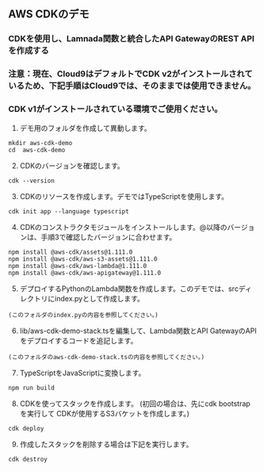 ## AWS CDKのデモ
### CDKを使用し、Lamnada関数と統合したAPI GatewayのREST APIを作成する

### 注意：現在、Cloud9はデフォルトでCDK v2がインストールされているため、下記手順はCloud9では、そのままでは使用できません。
### CDK v1がインストールされている環境でご使用ください。

1. デモ用のフォルダを作成して異動します。

```
mkdir aws-cdk-demo
cd  aws-cdk-demo
```

2. CDKのバージョンを確認します。

```
cdk --version
```

3. CDKのリソースを作成します。デモではTypeScriptを使用します。

```
cdk init app --language typescript
```

4. CDKのコンストラクタモジュールをインストールします。@以降のバージョンは、手順3で確認したバージョンに合わせます。

```
npm install @aws-cdk/assets@1.111.0
npm install @aws-cdk/aws-s3-assets@1.111.0
npm install @aws-cdk/aws-lambda@1.111.0
npm install @aws-cdk/aws-apigateway@1.111.0
```

5. デプロイするPythonのLambda関数を作成します。このデモでは、srcディレクトリにindex.pyとして作成します。

```
(このフォルダのindex.pyの内容を参照してください。)
```

6. lib/aws-cdk-demo-stack.tsを編集して、Lambda関数とAPI GatewayのAPIをデプロイするコードを追記します。

```
(このフォルダのaws-cdk-demo-stack.tsの内容を参照してください。)
```

7. TypeScriptをJavaScriptに変換します。

```
npm run build
```

8. CDKを使ってスタックを作成します。
(初回の場合は、先にcdk bootstrap を実行して CDKが使用するS3バケットを作成します。)

```
cdk deploy
```

9. 作成したスタックを削除する場合は下記を実行します。

```
cdk destroy
```




